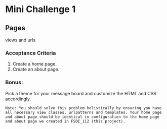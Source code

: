 # Mini Challenge 1

## Pages
views and urls

### Acceptance Criteria
1. Create a home page.
2. Create an about page.

### Bonus:
Pick a theme for your message board and customize the HTML and CSS accordingly.

```
Note: You should solve this problem holistically by ensuring you have all necessary view classes, urlpatterns and templates. Your home page and about page should be identical in configuration to the home page and about page we created in FSDI_112 (this project).
```